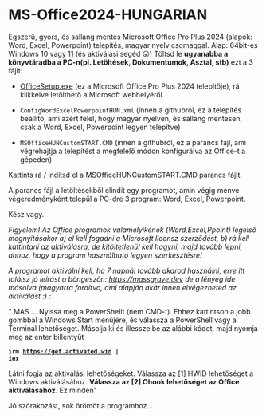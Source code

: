 # MS-Office2024-HUNGARIAN

Egszerű, gyors, és sallang mentes Microsoft Office Pro Plus 2024 (alapok: Word, Excel, Powerpoint) telepítés, magyar nyelv csomaggal. Alap: 64bit-es Windows 10 vagy 11 (és aktiválási segéd 😜)
Töltsd le <b>ugyanabba a könyvtáradba a PC-n(pl. Letöltések, Dokumentumok, Asztal, stb)</b> ezt a 3 fájlt:

- <a href="https://c2rsetup.officeapps.live.com/c2r/download.aspx?ProductreleaseID=ProPlus2024Retail&platform=x64&language=hu-hu&version=O16GA" target="_blank">
   OfficeSetup.exe</a>   (ez a Microsoft Office Pro Plus 2024 telepítője), rá klikkelve letölthető a Microsoft webhelyéről.
     
- <code>ConfigWordExcelPowerpointHUN.xml</code> (innen a githubról, ez a telepítés beállító, ami azért felel, hogy magyar nyelven, és sallang mentesen, csak a Word, Excel, Powerpoint legyen telepítve)
  
- <code>MSOfficeHUNCustomSTART.CMD</code> (innen a githubról, ez a parancs fájl, ami végrehajtja a telepítést a megfelelő módon konfigurálva az Office-t a gépeden)

Kattints rá / indítsd el a MSOfficeHUNCustomSTART.CMD parancs fájlt.

A parancs fájl a letöltésekből elindít egy programot, amin végig menve végeredményként települ a PC-dre 3 program: Word, Excel, Powerpoint.

Kész vagy.

<i>Figyelem! Az Office programok valamelyikének (Word,Excel,Ppoint) legelső megnyitásakor a) el kell fogadni a Microsoft licensz szerződést, b) rá kell kattintani az aktiválásra, de kitöltetlenül kell hagyni, majd tovább lépni, ahhoz, hogy a program használható legyen szerkesztésre!

  A programot aktiválni kell, ha 7 napnál tovább akarod használni, erre itt találsz jó leírást a böngészőn:
https://massgrave.dev
de a lényeg ide másolva (magyarra fordítva, ami alapján akár innen elvégezheted az aktiválást :) :</i>

" MAS
 ...
 Nyissa meg a PowerShellt (nem CMD-t).  Ehhez kattintson a jobb gombbal a Windows Start menüjére, és válassza a PowerShell vagy a Terminál lehetőséget.
 Másolja ki és illessze be az alábbi kódot, majd nyomja meg az enter billentyűt

<b><code>irm https://get.activated.win |  iex</code></b>

 Látni fogja az aktiválási lehetőségeket.  Válassza az [1] HWID lehetőséget a Windows aktiválásához.  <b>Válassza az [2] Ohook lehetőséget az Office aktiválásához</b>.
 Ez minden"

Jó szórakozást, sok örömöt a programhoz...
